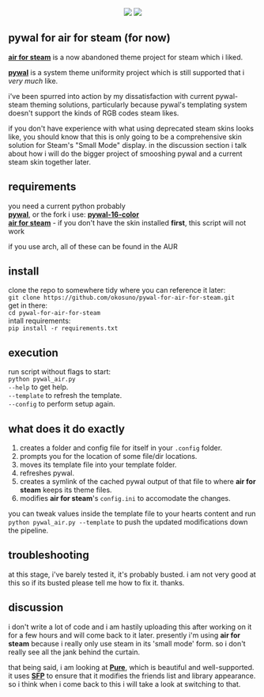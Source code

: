 <p align=center>
<a href="./LICENSE.md"><img src="https://img.shields.io/badge/license-MIT-pink.svg"></a>
<a href="https://discordapp.com/users/98584936050626560"><img src="https://img.shields.io/badge/discord-DMs-pink.svg"></a>
</p>

## pywal for air for steam (for now)

__[air for steam](https://github.com/airforsteam/Air-for-Steam)__ is a now abandoned theme project for steam which i liked.  

__[pywal](https://github.com/dylanaraps/pywal)__ is a system theme uniformity project which is still supported that i _very much_ like. 

i've been spurred into action by my dissatisfaction with current pywal-steam theming solutions, particularly because pywal's templating system doesn't support the kinds of RGB codes steam likes.  

if you don't have experience with what using deprecated steam skins looks like, you should know that this is only going to be a comprehensive skin solution for Steam's "Small Mode" display. in the discussion section i talk about how i will do the bigger project of smooshing pywal and a current steam skin together later.

## requirements

you need a current python probably  
__[pywal](https://github.com/dylanaraps/pywal)__, or the fork i use: __[pywal-16-color](https://github.com/sonjiku/pywal)__   
__[air for steam](https://github.com/airforsteam/Air-for-Steam)__ - if you don't have the skin installed __first__, this script will not work  

if you use arch, all of these can be found in the AUR

## install

clone the repo to somewhere tidy where you can reference it later:  
`git clone https://github.com/okosuno/pywal-for-air-for-steam.git`  
get in there:  
`cd pywal-for-air-for-steam`  
intall requirements:  
`pip install -r requirements.txt`  

## execution

run script without flags to start:  
`python pywal_air.py`  
`--help` to get help.  
`--template` to refresh the template.  
`--config` to perform setup again.  

## what does it do exactly

1. creates a folder and config file for itself in your `.config` folder. 
2. prompts you for the location of some file/dir locations. 
3. moves its template file into your template folder.  
4. refreshes pywal.  
5. creates a symlink of the cached pywal output of that file to where __air for steam__ keeps its theme files.  
6. modifies __air for steam__'s `config.ini` to accomodate the changes.

you can tweak values inside the template file to your hearts content and run `python pywal_air.py --template` to push the updated modifications down the pipeline. 

## troubleshooting

at this stage, i've barely tested it, it's probably busted. i am not very good at this so if its busted please tell me how to fix it. thanks.

## discussion

i don't write a lot of code and i am hastily uploading this after working on it for a few hours and will come back to it later. presently i'm using __air for steam__ because i really only use steam in its 'small mode' form. so i don't really see all the jank behind the curtain.

that being said, i am looking at __[Pure](https://github.com/Snudgee/Pure)__, which is beautiful and well-supported. it uses __[SFP](https://github.com/PhantomGamers/SFP#sfp-formerly-steamfriendspatcher)__ to ensure that it modifies the friends list and library appearance. so i think when i come back to this i will take a look at switching to that.
